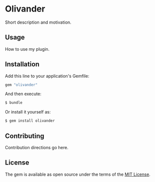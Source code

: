 # Olivander
Short description and motivation.

## Usage
How to use my plugin.

## Installation
Add this line to your application's Gemfile:

```ruby
gem "olivander"
```

And then execute:
```bash
$ bundle
```

Or install it yourself as:
```bash
$ gem install olivander
```

## Contributing
Contribution directions go here.

## License
The gem is available as open source under the terms of the [MIT License](https://opensource.org/licenses/MIT).
